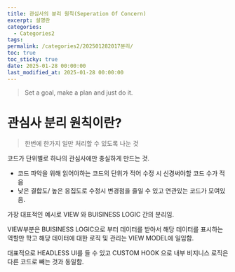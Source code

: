 ```yaml
---
title: 관심사의 분리 원칙(Seperation Of Concern)
excerpt: 설명란
categories:
  - Categories2
tags: 
permalink: /categories2/202501282017분리/
toc: true
toc_sticky: true
date: 2025-01-28 00:00:00
last_modified_at: 2025-01-28 00:00:00
---
```

> Set a goal, make a plan and just do it.

# 관심사 분리 원칙이란?
> 한번에 한가지 일만 처리할 수 있도록 나눈 것

코드가 단위별로 하나의 관심사에만 충실하게 만드는 것.
- 코드 파악을 위해 읽어야하는 코드의 단위가 적어 수정 시 신경써야할 코드 수가 적음
- 낮은 결합도/ 높은 응집도로 수정시 변경점을 줄일 수 있고 연관있는 코드가 모여있음.

가장 대표적인 예시로 VIEW 와 BUISINESS LOGIC 간의 분리임.

VIEW부분은 BUISINESS LOGIC으로 부터 데이터를 받아서 해당 데이터를 표시하는 역할만 학고 해당 데이터에 대한 로직 및 관리는 VIEW MODEL에 일임함.

대표적으로 HEADLESS UI를 들 수 있고 CUSTOM HOOK 으로 내부 비지니스 로직은 다른 코드로 빼는 것과 동일함.

